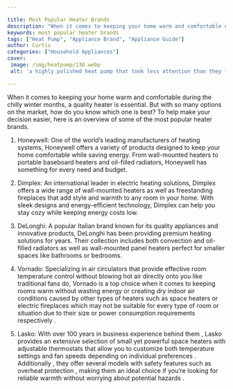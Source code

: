 ```yaml
---

title: Most Popular Heater Brands
description: "When it comes to keeping your home warm and comfortable during the chilly winter months, a quality heater is essential. But with s...learn more"
keywords: most popular heater brands
tags: ["Heat Pump", "Appliance Brand", "Appliance Guide"]
author: Curtis
categories: ["Household Appliances"]
cover: 
 image: /img/heatpump/130.webp
 alt: 'a highly polished heat pump that took less attention than they thought'

---
```


When it comes to keeping your home warm and comfortable during the chilly winter months, a quality heater is essential. But with so many options on the market, how do you know which one is best? To help make your decision easier, here is an overview of some of the most popular heater brands. 

1. Honeywell: One of the world’s leading manufacturers of heating systems, Honeywell offers a variety of products designed to keep your home comfortable while saving energy. From wall-mounted heaters to portable baseboard heaters and oil-filled radiators, Honeywell has something for every need and budget. 

2. Dimplex: An international leader in electric heating solutions, Dimplex offers a wide range of wall-mounted heaters as well as freestanding fireplaces that add style and warmth to any room in your home. With sleek designs and energy-efficient technology, Dimplex can help you stay cozy while keeping energy costs low. 

3. DeLonghi: A popular Italian brand known for its quality appliances and innovative products, DeLonghi has been providing premium heating solutions for years. Their collection includes both convection and oil-filled radiators as well as wall-mounted panel heaters perfect for smaller spaces like bathrooms or bedrooms. 

4. Vornado: Specializing in air circulators that provide effective room temperature control without blowing hot air directly onto you like traditional fans do, Vornado is a top choice when it comes to keeping rooms warm without wasting energy or creating dry indoor air conditions caused by other types of heaters such as space heaters or electric fireplaces which may not be suitable for every type of room or situation due to their size or power consumption requirements respectively . 

5. Lasko: With over 100 years in business experience behind them , Lasko provides an extensive selection of small yet powerful space heaters with adjustable thermostats that allow you to customize both temperature settings and fan speeds depending on individual preferences . Additionally , they offer several models with safety features such as overheat protection , making them an ideal choice if you’re looking for reliable warmth without worrying about potential hazards .
